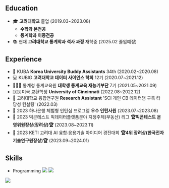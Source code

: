 
## Education
-  🎓 **고려대학교** 졸업 (2019.03~2023.08) 
   - **수학과 본전공**
   - **통계학과 이중전공**
-  📚 현재 **고려대학교 통계학과 석사 과정** 재학중 (2025.02 졸업예정)

## Experience
- 🏫 KUBA **Korea University Buddy Assistants** 34th (2020.02~2020.08)
- 💻 KUBIG **고려대학교 데이터 사이언스 학회** 12기 (2020.07~2021.12)
- 👩🏻‍🏫 통계청 통계교육원 **대학생 통계교육 재능기부단** 7기 (2021.05~2021.09)
- 🇺🇸 미국 교환학생 **University of Cincinnati** (2022.08~2022.12)
- 💼 고려대학교 융합연구원 **Research Assistant** 'SCI 개인 CB 데이터댐 구축 타당성 컨설팅' (2022.03)
- 💼 2023 하나은행 체험형 인턴십 프로그램 **우수 인턴사원** (2023.07~2023.08)
- 🏅 2023 빅콘테스트 빅데이터플랫폼분야 지정주제(부동산) 리그 **🏆빅콘테스트 운영위원장상(장려상)🏆** (2023.08~2023.11)
- 🏅 2023 KETI 고려대 AI 융합∙응용기술 아이디어 경진대회 **🏆4위 장려상(한국전자기술연구원장상)🏆** (2023.09~2024.01)

## Skills
 - Programming
      <img src="https://img.shields.io/badge/Python-3776AB?style=for-the-badge&logo=Python&logoColor=white"> <img src="https://img.shields.io/badge/R-276DC3?style=for-the-badge&logo=R&logoColor=white">

<img src="https://github-readme-stats.vercel.app/api/top-langs/?username=WONYOON&layout=compact&theme=vue"><br><br>
